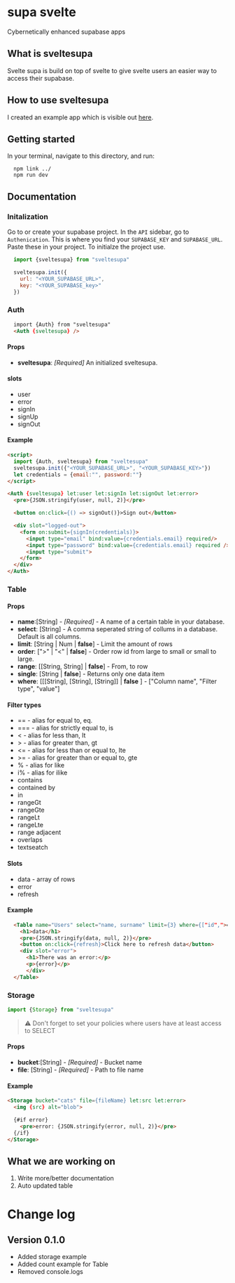 # supa svelte
Cybernetically enhanced supabase apps

## What is sveltesupa
Svelte supa is build on top of svelte to give svelte users an easier way to access their supabase. 

## How to use sveltesupa
I created an example app which is visible out [here](https://github.com/yustarandomname/supasvelte/tree/main/example).

## Getting started
In your terminal, navigate to this directory, and run:
```
  npm link ../
  npm run dev
```

## Documentation
### Initalization
Go to or create your supabase project. In the ``API`` sidebar, go to ``Authenication``. This is where you find your ``SUPABASE_KEY`` and ``SUPABASE_URL``. Paste these in your project. To initialze the project use.

```javascript
  import {sveltesupa} from "sveltesupa"

  sveltesupa.init({
    url: "<YOUR_SUPABASE_URL>", 
    key: "<YOUR_SUPABASE_key>"
  })
```

### Auth
```html
  import {Auth} from "sveltesupa"
  <Auth {sveltesupa} />
```

#### Props
- **sveltesupa**: *[Required]* An initialized sveltesupa.

#### slots
- user
- error
- signIn
- signUp
- signOut

#### Example
```html
<script>
  import {Auth, sveltesupa} from "sveltesupa"
  sveltesupa.init({"<YOUR_SUPABASE_URL>", "<YOUR_SUPABASE_KEY>"})
  let credentials = {email:"", password:""}
</script>

<Auth {sveltesupa} let:user let:signIn let:signOut let:error>
  <pre>{JSON.stringify(user, null, 2)}</pre>

  <button on:click={() => signOut()}>Sign out</button>

  <div slot="logged-out">
    <form on:submit={signIn(credentials)}>
      <input type="email" bind:value={credentials.email} required/>
      <input type="password" bind:value={credentials.email} required />
      <input type="submit">
    </form>
  </div>
</Auth>
```

### Table
#### Props
- **name**:[String] - *[Required]* - A name of a certain table in your database.
- **select**: [String] - A comma seperated string of collums in a database. Default is all columns.
- **limit**: [String | Num | **false**] - Limit the amount of rows
- **order**: [">" | "<" | **false**] - Order row id from large to small or small to large.
- **range**: [[String, String] | **false**] - From, to row
- **single**: [String | **false**] - Returns only one data item
- **where**: [[[String], [String], [String]] | **false** ] - ["Column name", "Filter type", "value"]

#### Filter types
- == - alias for equal to, eq.
- === - alias for strictly equal to, is
- < - alias for less than, lt
- \> - alias for greater than, gt
- <= - alias for less than or equal to, lte
- \>= - alias for greater than or equal to, gte
- % - alias for like
- i% - alias for ilike
- contains
- contained by
- in
- rangeGt
- rangeGte
- rangeLt
- rangeLte
- range adjacent
- overlaps
- textseatch


#### Slots
- data - array of rows
- error
- refresh
#### Example
```html
  <Table name="Users" select="name, surname" limit={3} where={["id",">=","3"]}  let:data let:error let:refresh>
    <h1>data</h1>
    <pre>{JSON.stringify(data, null, 2)}</pre>
    <button on:click={refresh}>Click here to refresh data</button>
    <div slot="error">
      <h1>There was an error:</p>
      <p>{error}</p>
      </div>
  </Table>
```

### Storage
```javascript
import {Storage} from "sveltesupa"
```

> ⚠️ Don't forget to set your policies where users have at least access to SELECT 

#### Props
- **bucket**:[String] - *[Required]* - Bucket name
- **file**: [String] - *[Required]* - Path to file name

#### Example
```html
<Storage bucket="cats" file={fileName} let:src let:error>
  <img {src} alt="blob">

  {#if error}
    <pre>error: {JSON.stringify(error, null, 2)}</pre>
  {/if}
</Storage>
```

## What we are working on
1. Write more/better documentation
2. Auto updated table


# Change log
## Version 0.1.0
- Added storage example
- Added count example for Table
- Removed console.logs
